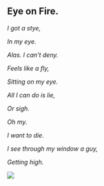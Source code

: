 ## Eye on Fire.
_I got a stye,_

_In my eye._

_Alas. I can't deny._

_Feels like a fly,_

_Sitting on my eye._

_All I can do is lie,_

_Or sigh._

_Oh my._

_I want to die._

_I see through my window a guy,_

_Getting high._

![]({{site.baseurl}}//Eye%20On%20Fire.png)
